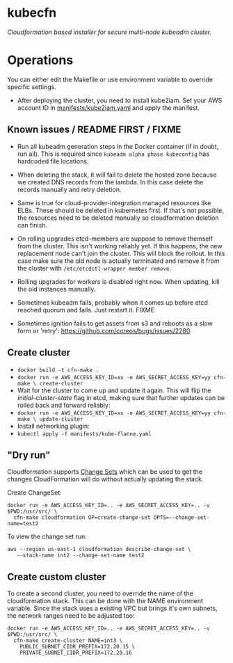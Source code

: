 # kubecfn
*Cloudformation based installer for secure multi-node kubeadm cluster.*

# Operations
You can either edit the Makefile or use environment variable to override
specific settings.

- After deploying the cluster, you need to install kube2iam. Set your AWS
  account ID in [manifests/kube2iam.yaml](manifests/kube2iam.yaml) and apply the
  manifest.

## Known issues / README FIRST / FIXME
- Run all kubeadm generation steps in the Docker container (if in doubt, run
  all). This is required since `kubeadm alpha phase kubeconfig` has hardcoded
  file locations.

- When deleting the stack, it will fail to delete the hosted zone because we
  created DNS records from the lambda. In this case delete the records manually
  and retry deletion.

- Same is true for cloud-provider-integration managed resources like ELBs. These
  should be deleted in kubernetes first. If that's not possible, the resources
  need to be deleted manually so cloudformation deletion can finish.

- On rolling upgrades etcd-members are suppose to remove themself from the
  cluster. This isn't working reliably yet. If this happens, the new replacement
  node can't join the cluster. This will block the rollout. In this case make
  sure the old node is actually terminated and remove it from the cluster with
  `/etc/etcdctl-wrapper member remove`.

- Rolling upgrades for workers is disabled right now. When updating, kill the
  old instances manually.

- Sometimes kubeadm fails, probably when it comes up before etcd reached quorum
  and fails. Just restart it. FIXME

- Sometimes ignition fails to get assets from s3 and reboots as a slow form or
  'retry': https://github.com/coreos/bugs/issues/2280

## Create cluster
- `docker build -t cfn-make .`
- `docker run -e AWS_ACCESS_KEY_ID=xx -e AWS_SECRET_ACCESS_KEY=yy cfn-make \
    create-cluster`
- Wait for the cluster to come up and update it again. This will flip the
  *initial-cluster-state* flag in etcd, making sure that further updates can be
  rolled back and forward reliably:
- `docker run -e AWS_ACCESS_KEY_ID=xx -e AWS_SECRET_ACCESS_KEY=yy cfn-make \
    update-cluster`
- Install networking plugin:
- `kubectl apply -f manifests/kube-flanne.yaml`

## "Dry run"
Cloudformation supports [Change
Sets](http://docs.aws.amazon.com/AWSCloudFormation/latest/UserGuide/using-cfn-updating-stacks-changesets-create.html)
which can be used to get the changes CloudFormation will do without actually
updating the stack.

Create ChangeSet:
```
docker run -e AWS_ACCESS_KEY_ID=.. -e AWS_SECRET_ACCESS_KEY=.. -v $PWD:/usr/src/ \
  cfn-make cloudformation OP=create-change-set OPTS=--change-set-name=test2
```

To view the change set run:
```
aws --region us-east-1 cloudformation describe-change-set \
   --stack-name int2 --change-set-name test2
```

## Create custom cluster
To create a second cluster, you need to override the name of the cloudformation
stack. This can be done with the NAME environment variable.
Since the stack uses a existing VPC but brings it's own subnets, the network
ranges need to be adjusted too:

```
docker run -e AWS_ACCESS_KEY_ID=.. -e AWS_SECRET_ACCESS_KEY=.. -v $PWD:/usr/src/ \
  cfn-make create-cluster NAME=int3 \
    PUBLIC_SUBNET_CIDR_PREFIX=172.20.15 \
    PRIVATE_SUBNET_CIDR_PREFIX=172.20.16
```
